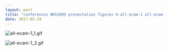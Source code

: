 ```yaml
---
layout: post
title: "conferences NKS2005 presentation figures 9-all-ecam-1 all-ecam-1.nb"
date: 2017-05-29
---
```


![all-ecam-1_1.gif](../../../assets/2017/05/29/all-ecam-1-500px/all-ecam-1_1.gif)

![all-ecam-1_2.gif](../../../assets/2017/05/29/all-ecam-1-500px/all-ecam-1_2.gif)

